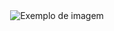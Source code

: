 <div style="display: flex; justify-content: center; align-items: center; height: 100vh;">
  <img src="https://64.media.tumblr.com/67d7397c4a2c388d8708e6af10914aa1/d0d5539312ecf50c-d7/s540x810/087da3260124f45262721fad7210a8889b8437fb.gifv" alt="Exemplo de imagem" style="max-width: 100%; max-height: 100%;">
</div>

[![Typing SVG](https://readme-typing-svg.demolab.com?font=Georgia&weight=650&size=30&pause=1000&color=9421CF&width=435&lines=Hello!+Welcome+to+my+Github!;It's+nice+to+meet+you!;Feel+free+to+contact+me!)](https://git.io/typing-svg)



<b>I am a Internet Systems student, focusing on Front End, Web Development and Python.</b>





<!--
**daniela-cvmelo/Daniela-CVMelo** is a ✨ _special_ ✨ repository because its `README.md` (this file) appears on your GitHub profile.
<img src="https://64.media.tumblr.com/67d7397c4a2c388d8708e6af10914aa1/d0d5539312ecf50c-d7/s540x810/087da3260124f45262721fad7210a8889b8437fb.gifv">
Here are some ideas to get you started:

- 🔭 I’m currently working on ...
- 🌱 I’m currently learning ...
- 👯 I’m looking to collaborate on ...
- 🤔 I’m looking for help with ...
- 💬 Ask me about ...
- 📫 How to reach me: ...
- 😄 Pronouns: ...
- ⚡ Fun fact: ...
-->
